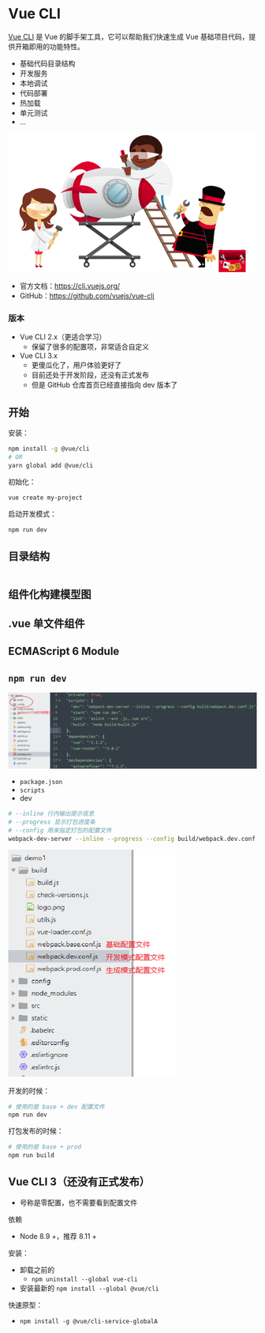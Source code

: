 # Vue CLI

[Vue CLI](https://cli.vuejs.org/) 是 Vue 的脚手架工具，它可以帮助我们快速生成 Vue 基础项目代码，提供开箱即用的功能特性。

- 基础代码目录结构
- 开发服务
- 本地调试
- 代码部署
- 热加载
- 单元测试
- ...

![illustration-home-inverted.91b07808be.png](./assets/illustration-home-inverted.91b07808be.png)

- 官方文档：https://cli.vuejs.org/
- GitHub：https://github.com/vuejs/vue-cli



### 版本

- Vue CLI 2.x（更适合学习）
  - 保留了很多的配置项，非常适合自定义
- Vue CLI 3.x
  - 更傻瓜化了，用户体验更好了
  - 目前还处于开发阶段，还没有正式发布
  - 但是 GitHub 仓库首页已经直接指向 dev 版本了

## 开始

安装：

```bash
npm install -g @vue/cli
# OR
yarn global add @vue/cli
```

初始化：

```bash
vue create my-project
```

启动开发模式：

```bash
npm run dev
```

## 目录结构

```

```

## 组件化构建模型图

## .vue 单文件组件

## ECMAScript 6 Module

## `npm run dev`

![1531878199154](assets/1531878199154.png)

- `package.json`
- `scripts`
- dev

```bash
# --inline 行内输出提示信息
# --progress 显示打包进度条
# --config 用来指定打包的配置文件
webpack-dev-server --inline --progress --config build/webpack.dev.conf.js
```

![1531878316607](assets/1531878316607.png)

开发的时候：

```bash
# 使用的是 base + dev 配置文件
npm run dev
```

打包发布的时候：

```bash
# 使用的是 base + prod
npm run build
```

## Vue CLI 3（还没有正式发布）

- 号称是零配置，也不需要看到配置文件

依赖

- Node 8.9 +，推荐 8.11 +

安装：

- 卸载之前的
  - `npm uninstall --global vue-cli`
- 安装最新的 `npm install --global @vue/cli`

快速原型：

- `npm install -g @vue/cli-service-globalA`